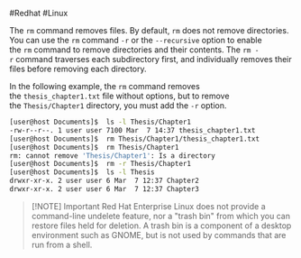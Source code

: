 #Redhat #Linux 

The `rm` command removes files. By default, `rm` does not remove directories. You can use the `rm` command `-r` or the `--recursive` option to enable the `rm` command to remove directories and their contents. The `rm -r` command traverses each subdirectory first, and individually removes their files before removing each directory.

In the following example, the `rm` command removes the `thesis_chapter1.txt` file without options, but to remove the `Thesis/Chapter1` directory, you must add the `-r` option.

```sh
[user@host Documents]$  ls -l Thesis/Chapter1
-rw-r--r--. 1 user user 7100 Mar  7 14:37 thesis_chapter1.txt
[user@host Documents]$  rm Thesis/Chapter1/thesis_chapter1.txt
[user@host Documents]$  rm Thesis/Chapter1
rm: cannot remove 'Thesis/Chapter1': Is a directory
[user@host Documents]$  rm -r Thesis/Chapter1
[user@host Documents]$  ls -l Thesis
drwxr-xr-x. 2 user user 6 Mar  7 12:37 Chapter2
drwxr-xr-x. 2 user user 6 Mar  7 12:37 Chapter3
```

> [!NOTE] Important
> Red Hat Enterprise Linux does not provide a command-line undelete feature, nor a "trash bin" from which you can restore files held for deletion. A trash bin is a component of a desktop environment such as GNOME, but is not used by commands that are run from a shell.

